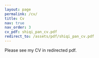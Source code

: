 ```yaml
---
layout: page
permalink: /cv/
title: Cv
nav: true
nav_order: 3
cv_pdf: shiqi_pan_cv.pdf
redirect_to: /assets/pdf/shiqi_pan_cv.pdf
---
```


Please see my CV in redirected pdf.